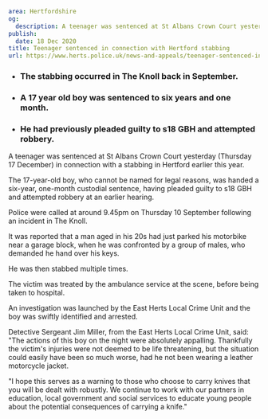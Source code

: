 ```yaml
area: Hertfordshire
og:
  description: A teenager was sentenced at St Albans Crown Court yesterday (Thursday 17 December) in connection with a stabbing in Hertford earlier this year.
publish:
  date: 18 Dec 2020
title: Teenager sentenced in connection with Hertford stabbing
url: https://www.herts.police.uk/news-and-appeals/teenager-sentenced-in-connection-with-hertford-stabbing-1007
```

* ### The stabbing occurred in The Knoll back in September.

 * ### A 17 year old boy was sentenced to six years and one month.

 * ### He had previously pleaded guilty to s18 GBH and attempted robbery.

A teenager was sentenced at St Albans Crown Court yesterday (Thursday 17 December) in connection with a stabbing in Hertford earlier this year.

The 17-year-old boy, who cannot be named for legal reasons, was handed a six-year, one-month custodial sentence, having pleaded guilty to s18 GBH and attempted robbery at an earlier hearing.

Police were called at around 9.45pm on Thursday 10 September following an incident in The Knoll.

It was reported that a man aged in his 20s had just parked his motorbike near a garage block, when he was confronted by a group of males, who demanded he hand over his keys.

He was then stabbed multiple times.

The victim was treated by the ambulance service at the scene, before being taken to hospital.

An investigation was launched by the East Herts Local Crime Unit and the boy was swiftly identified and arrested.

Detective Sergeant Jim Miller, from the East Herts Local Crime Unit, said: "The actions of this boy on the night were absolutely appalling. Thankfully the victim's injuries were not deemed to be life threatening, but the situation could easily have been so much worse, had he not been wearing a leather motorcycle jacket.

"I hope this serves as a warning to those who choose to carry knives that you will be dealt with robustly. We continue to work with our partners in education, local government and social services to educate young people about the potential consequences of carrying a knife."
